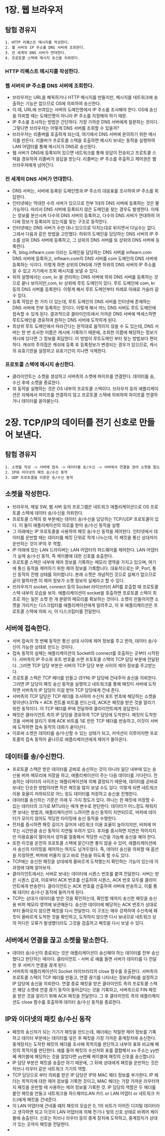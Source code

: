 # 1장. 웹 브라우저 
## 탐험 경유지
```text
1. HTTP 리퀘스트 메시지를 작성한다.
2. 웹 서버의 IP 주소를 DNS 서버에 조회한다.
3. 전 세계의 DNS 서버가 연대한다.
4. 프로토콜 스택에 메시지 송신을 의뢰한다.
```
### HTTP 리퀘스트 메시지를 작성한다.
### 웹 서버의 IP 주소를 DNS 서버에 조회한다.
+ 브라우저는 URL을 해독하거나 HTTP 메시지를 만들지만, 메시지를 네트워크에 송출하는 기능은 없으므로 OS에 의뢰하여 송신한다.
+ 이 때, URL에 쓰여있는 서버의 도메인명에서 IP 주소를 조사해야 한다. OS에 송신을 의뢰할 때는 도메인명이 아니라 IP 주소를 지정해야 하기 때문.
+ IP 주소를 조사하는 방법은 간단하다. 가장 가까운 DNS 서버에게 질문하는 것이다. 그렇다면 브라우저는 어떻게 DNS 서버를 조회할 수 있을까?
+ 브라우저는 리졸버를 호출하게 되는데, 여기에서 DNS 서버에 문의하기 위한 메시지를 만든다. 리졸버가 프로토콜 스택을 호출하면
메시지 보내는 동작을 실행하여 LAN 어댑터를 통해 메시지가 DNS로 송신된다.
+ 웹 서버가 DNS에 등록되어 있으면 네트워크를 통해 응답이 전송되고 프로토콜 스택을 경유하여 리졸버가 응답을 받는다.
리졸버는 IP 주소를 추출하고 제어권은 웹 브라우져에게 넘어간다.

### 전 세계의 DNS 서버가 연대한다.
+ DNS 서버는, 서버에 등록된 도메인명과 IP 주소의 대응표를 조사하여 IP 주소를 회답한다.
+ 인터넷에는 막대한 수의 서버가 있으므로 전부 1대의 DNS 서버에 등록하는 것은 불가능하다. 따라서 DNS 서버에 등록되지 않은
도메인을 찾는 경우도 발생한다. 이때는 정보를 분산시켜 다수의 DNS 서버의 등록하고, 다수의 DNS 서버가 연대하여 어디에 정보가
등록되어 있는지를 찾는 구조로 동작한다.
+ 인터넷에는 DNS 서버가 수만 대나 있으므로 닥치는대로 뒤지면서 다닐수는 없다. 그래서 다음과 같은 방법을 고안했다.
하위의 도메인을 담당하는 DNS 서버의 IP 주소를 상위 DNS 서버에 등록하고, 그 상위의 DNS 서버를 또 상위의 DNS 서버에 등록한다.
+ 즉, blog.inflearn.com 이라는 도메인을 담당하는 DNS 서버를 inflearn.com DNS 서버에 등록하고, inflearn.com의
DNS 서버를 com 도메인의 DNS 서버에 등록하는 식이다. 이렇게 하면 상위의 DNS에 가면 하위의 DNS 서버의 IP 주소를 알 수 있고
거기에서 조회 메시지를 보낼 수 있다.
+ 위의 설명에서는 com, kr 을 관리하는 DNS 서버에 하위 DNS 서버를 등록하는 것으로 끝나 보이지만,com, kr 상위에 
루트 도메인이 있다. 루트 도메인에 com, kr 등의 DNS 서버를 등록한다. 이렇게 해서 루트 도메인부터 차례로 아래로 거슬러
갈 수 있다.
+ 등록 작업은 한 가지 더 있는데, 루트 도메인의 DNS 서버를 인터넷에 존재하는 DNS 서버에 전부 등록하는 것이다.
이렇게 해서 어느 DNS 서버도 루트 도메인에 접속할 수 있게 된다. 결과적으로 클라이언트에서 가까운 DNS 서버에 엑세스하면
루트도메인을 경유하여 원하는 DNS 서버에 도착하게 된다.
+ 최상위 루트 도메인에서 따라간다는 원칙대로 움직이지 않을 수 도 있는데, DNS 서버는 한 번 조사한 이름은 캐시에 기록하기 때문에,
조회한 이름에 해당하는 정보가 캐시에 있다면 그 정보를 회답한다. 이 방법이 루트도메인 부터 찾는 방법보다 편리하다. 캐쉬의 주의점은
캐쉬에 등록 후 등록정보가 변경되는 경우가 있으므로, 캐시의 유효기한을 설정하고 유효기간이 지나면 삭제한다.

### 프로토콜 스택에 메시지 송신한다.
+ 클라이언트는 소켓을 생성하고 서버측의 소켓에 파이프를 연결한다. 데이터를 송, 수신 후에 소켓을 종료한다.
+ 위 동작을 실행하는 것은 OS 내부의 프로토콜 스택이다. 브라우저 등의 애플리케이션은 자체에서 파이프를 연결하지 않고
프로토콜 스택에 의뢰하여 파이프를 연결하거나 데이터를 쏟아붇는다.

# 2장. TCP/IP의 데이터를 전기 신호로 만들어 보낸다.
## 탐험 경유지
```text
1. 소켓을 작성 -> 서버에 접속 -> 데이터를 송/수신 -> 서버에서 연결을 끊어 소켓을 말소
2. IP와 이더넷의 패킷 송/수신 동작
3. UDP 프로토콜을 이용한 송/수신 동작
```

## 소켓을 작성한다.
+ 브라우저, 메일 SW, 웹 서버 등의 프로그램은 네트워크 애플리케이션으로 OS 프로토콜 스택에 데이터 송/수신을 의뢰한다.
+ 프로토콜 스택의 윗 부분에는 데이터 송/수신을 담당하는 TCP/UDP 프로토콜이 있다. 이 둘이 애플리케이션의 의로를 받아 송/수신 동작을 실행
+ 그 아래에는 IP 프로토콜을 사용하여 패킷 송/수신 동작을 제어한다. 인터넷에서 데이터를 운반할 때는 데이터를 패킷 단위로 작게 나누는데,
이 패킷을 통신 상대까지 운반하는 것이 IP의 주 역할.
+ IP 아래에 있는 LAN 드라이버는 LAN 어댑터의 하드웨어를 제어한다. LAN 어댑터가 실제 송/수신 동작, 즉 케이블에 대한 신호를 송출한다.
+ 프로토콜 스택은 내부에 제어 정보를 기록하는 메모리 영역을 가지고 있으며, 여기에 통신 동작을 제어하기 위한 제어 정보를 기록합니다. 
대표적으로는 IP, Port, 통신 동작의 진행 상태를 의미합니다. 본래 소켓은 개념적인 것으로 실체가 없으므로 굳이 말하자면
이 제어 정보가 소켓 정보의 실체라고 할 수 있다. 
+ 브라우저가 socket, connect 등의 Socket 라이브러리 API를 호출할 때 프로토콜 스택 내부의 모습을 보자. 애플리케이션이
socket을 호출하면 프로토콜 스택이 최초로 하는 일은 소켓 한 개 분량의 메모리를 확보하는 것이다. 소켓이 만들어지면 소켓을 가리키는
디스크립터를 애플리케이션에게 알려주고, 이 후 애플리케이션은 프로토콜 스택에 의뢰 시, 이 디스크립터를 전달한다.

## 서버에 접속한다.
+ 서버 접속의 첫 번째 동작은 통신 상대 사이에 제어 정보를 주고 받아, 데이터 송/수신이 가능한 상태로 만드는 것이다.
+ 접속 동작의 실체는 애플리케이션의 Socket의 connect를 호출하는 곳부터 시작된다. 서버측의 IP 주소와 포트 번호를 쓰면
프토토콜 스택의 TCP 담당 부분에 전달된다. 그러면 TCP 담당 부분은 서버의 TCP 담당 부분 사이의 제어 정보를 주고받는다.
+ 프로토콜 스택은 TCP 헤더를 만들고 (SYN) IP 담당에 건네주어 송신을 의뢰한다. 그러면 IP 담당이 패킷 송신 동작을 실행하고
네트워크를 통해 패킷이 서버에 도착하면 서버측의 IP 담당이 이걸 받아 TCP 담당에게 건네 준다.
+ 서버측의 TCP 담당은 TCP 헤더를 조사하여 수신처 포트 번호에 해당하는 소켓을 찾아낸다.SYN + ACK 컨트롤 비트를 만드는데, 
ACK은 패킷을 받은 것을 알리기 위한 동작이다. 이 TCP 헤더를 IP에 전달하여 클라이언트에게 응답한다.
+ 패킷은 클라이언트 측의 IP 담당을 경유하여 TCP 담당에 도착한다. 패킷이 도착한 것을 서버에 알리기 위해 ACK 비트를 1로 만든
TCP 헤더를 반송하고, 이것이 서버에 도착하면 접속 동작의 대화가 끝이난다.
+ 이로써 소켓은 데이터를 송/수신할 수 있는 상태가 되고, 커넥션이 이루어지면 프로토콜의 접속 동작이 끝나므로 애플리케이션에게
제어가 돌아온다.

## 데이터를 송/수신한다.
+ 프로토콜 스택은 받은 데이터를 곧바로 송신하는 것이 아니라 일단 내부에 있는 송신용 버퍼 메모리에 저장을 하고, 애플리케이션이 주는
다음 데이터를 기다린다. 전송하는 데이터의 사이즈는 애플리케이션에 의해 결정되기 때문에, 데이터를 곧바로 보내는 단순한 방법이라면
작은 패킷을 많이 보낼 수도 있다. 이렇게 되면 네트워크 이용 효율이 저하되므로 어느 정도 데이터를 저장하고 송신을 진행한다.
+ 데이터를 송신하는 기준은 아래 두 가지 정도가 있다. 하나는 한 패킷에 저장할 수 있는 데이터의 크기로 MTU라는 매개 변수로 판단한다.
데이터가 어느정도 채워지면 보내는 방법과, 애플리케이션이 느려지면 송신 동작이 지연되므로, 버퍼에 데이터가 모이지 않아도 적당한
타이밍에 송신 동작을 수행한다.
+ 전자를 중시하면 패킷 길이가 길어져 네트워크 이용 효율이 높아지지만, 버퍼에 머무는 시간만큼 송신 동작이 지연될 우려가 있다.
후자를 중시하면 지연은 적어지지만 이용효율이 떨어져서 양자를 절충해서 적당한 시간을 가늠해 송신을 해야 한다.
+ 또한 이것을 온전히 프로토콜 스택에 맡긴다면 좋지 않을 수 있어, 애플리케이션에서 송신의 타이밍을 제어하는 여지도 남겨두었다.
즉, 데이터 송신을 의뢰할 때 옵션을 지정하면, 버퍼에 머물지 않고 바로 전송을 하도록 할 수도 있다.
+ TCP에는 송신한 패킷을 상대에게 올바르게 도착했는지 확인하는 기능이 있는데 이 과정에 대해 알아보자.
+ 클라이언트에서는 서버로 보내는 데이터에 시퀀스 번호를 붙여 전달한다. 서버는 받은 시퀀스 값과, 이로부터 ACK 번호를 산출하여 
시퀀스, ACK 번호 모두를 클라이언트에게 반송한다. 클라이언트는 ACK 번호를 산출하여 서버에 반송하고, 이를 통해
데이터 송/수신 동작에 들어가게 된다.
+ TCP는 상대가 데이터를 받은 것을 확인하는데, 확인할 때까지 송신한 패킷을 송신용 버퍼 메모리 영역에 보관해둔다.
송신한 데이터에 해당하는 ACK 번호가 상대로부터 돌아오지 않으면 패킷을 다시 전달한다. 이 구조는 매우 강력하여 수신측에 패킷이
올바르게 도착한 것을 확인하고, 도착하지 않으면 다시 보내므로 네트워크 상의 어디든 오류가 발생헀더라도 그것을 검출하고 
패킷을 다시 보낼 수 있다.

## 서버에서 연결을 끊고 소켓을 말소한다.
+ 데이터 송/수신이 종료되는 것은 애플리케이션이 송신해야 하는 데이터를 전부 송신했다고 판단하는 때이다. 클라이언트 - 서버
로 예를 들면 서버가 데이터를 다 전달한 후 서버가 연결을 끊게 된다.
+ 서버측의 애플리케이션이 Socket 라이브러리의 close 함수를 호출한다. 서버측의 프로토콜 스택이 TCP 헤더를 만들고, 연결 끊기를
나타내는 정보(FIN)를 설정하고 IP 담당에 송신을 의뢰한다. 연결 종료 패킷을 받은 클라이언트 측의 프로토콜 스택은 해당 소켓에
연결 끊기 동작이 들어갔다는 것을 기록하고, 서버측으로 FIN 패킷을 받은 것을 알리기 위해 ACK 패킷을 전달한다. 그 후 클라이언트
측의 애플리케이션도 close 함수를 호출하여 데이터 송/수신 동작을 종료한다.

## IP와 이더넷의 패킷 송/수신 동작
+ 패킷의 송신처가 되는 기기가 패킷을 만드는데, 헤더에는 적절한 제어 정보를 기록하고 데이터 부분에는 데이터를 넣은 후 패킷을 가장
가까운 중계장치에 송신한다. 중계장치는 도착한 패킷의 헤더를 조사해 목적지를 판단하고 내부의 표와 비교해 패킷의 목적지를 판단한다.
예를 들어 패킷의 수선처와 표를 결합해서 xx 주소는 yy번째 케이블에 해당하는 것을 알았다면 yy번째 케이블에 패킷의 신호를 송신합니다.
+ IP 담당 부분은 패킷을 송출만 하기 때문에, 그 뒤에 상대에게 패킷을 운반하는 것은 허브나 라우터 같은 네트워크 기기의 역할.
+ TCP 담당으로 부터 의뢰를 받은 IP 담당은 IP와 MAC 헤더 정보를 부가한다. IP 헤더는 목적지에 대한 제어 정보를 기록한 것이고,
MAC 헤더는 가장 가까운 라우터까지 패킷을 운반할 때 사용하는 제어 정보를 기록한 것. IP 담당의 역할은 두 헤더를 붙인 패킷을 만들고
네트워크용 하드웨어(LAN 카드 or LAN 어댑터 or 네트워크 카드)에게 패킷을 건네준다.
+ 이 LAN 어댑터에 건네줄 떄의 패킷의 모습은 0, 1의 비트가 이어진 디지털 데이터라고 생각하면 되고 이것이 LAN 어댑터에 의해
전기나 빛의 신호 상태로 바뀌어 케이블에 송출된다. 신호는 허브나 라우터 등의 중계 장치에 도착하고, 중계장치가 상대가 있는 곳까지
패킷을 전달한다.
+ 



























